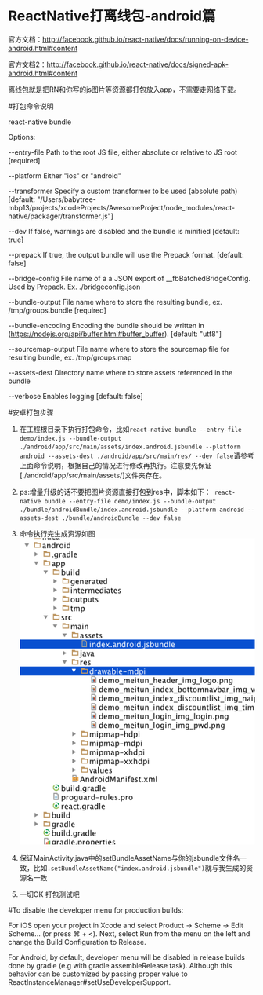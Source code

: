 # ReactNative打离线包-android篇


官方文档：<http://facebook.github.io/react-native/docs/running-on-device-android.html#content>

官方文档2：<http://facebook.github.io/react-native/docs/signed-apk-android.html#content>

离线包就是把RN和你写的js图片等资源都打包放入app，不需要走网络下载。

#打包命令说明

react-native bundle

Options:

  --entry-file        Path to the root JS file, either absolute or relative to JS root                                   [required]
  
  --platform          Either "ios" or "android"         
                                                                 
  --transformer       Specify a custom transformer to be used (absolute path)                                            [default: "/Users/babytree-mbp13/projects/xcodeProjects/AwesomeProject/node_modules/react-native/packager/transformer.js"]
  
  --dev               If false, warnings are disabled and the bundle is minified                                         [default: true]
  
  --prepack           If true, the output bundle will use the Prepack format.                                            [default: false]
  
  --bridge-config     File name of a a JSON export of __fbBatchedBridgeConfig. Used by Prepack. Ex. ./bridgeconfig.json
  
  --bundle-output     File name where to store the resulting bundle, ex. /tmp/groups.bundle                              [required]
  
  --bundle-encoding   Encoding the bundle should be written in (https://nodejs.org/api/buffer.html#buffer_buffer).       [default: "utf8"]
  
  --sourcemap-output  File name where to store the sourcemap file for resulting bundle, ex. /tmp/groups.map       
       
  --assets-dest       Directory name where to store assets referenced in the bundle                     
                 
  --verbose           Enables logging                                                                                    [default: false]


#安卓打包步骤

1. 在工程根目录下执行打包命令，比如``` react-native bundle --entry-file demo/index.js --bundle-output ./android/app/src/main/assets/index.android.jsbundle --platform android --assets-dest ./android/app/src/main/res/ --dev false ```请参考上面命令说明，根据自己的情况进行修改再执行。注意要先保证[./android/app/src/main/assets/]文件夹存在。
2. ps:增量升级的话不要把图片资源直接打包到res中，脚本如下：```  react-native bundle --entry-file demo/index.js --bundle-output ./bundle/androidBundle/index.android.jsbundle --platform android --assets-dest ./bundle/androidBundle --dev false  ```
1. 命令执行完生成资源如图![2015-12-24 11.05.31](media/2015-12-24%2011.05.31.png)

1. 保证MainActivity.java中的setBundleAssetName与你的jsbundle文件名一致，比如`.setBundleAssetName("index.android.jsbundle")`就与我生成的资源名一致
2. 一切OK 打包测试吧



#To disable the developer menu for production builds:

For iOS open your project in Xcode and select Product → Scheme → Edit Scheme... (or press ⌘ + <). Next, select Run from the menu on the left and change the Build Configuration to Release.


For Android, by default, developer menu will be disabled in release builds done by gradle (e.g with gradle assembleRelease task). Although this behavior can be customized by passing proper value to ReactInstanceManager#setUseDeveloperSupport.



